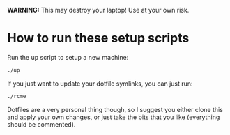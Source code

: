 **WARNING:** This may destroy your laptop! Use at your own risk.

# How to run these setup scripts

Run the up script to setup a new machine:

```sh
./up
```


If you just want to update your dotfile symlinks, you can just run:

```sh
./rcme
```

Dotfiles are a very personal thing though, so I suggest you either clone this
and apply your own changes, or just take the bits that you like (everything
should be commented).
